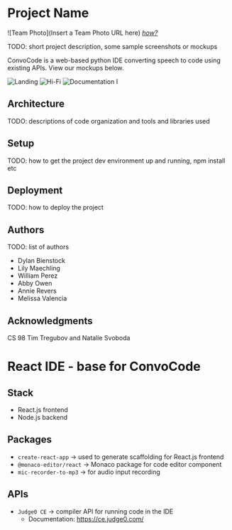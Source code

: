 # Project Name

![Team Photo](Insert a Team Photo URL here)
[*how?*](https://help.github.com/articles/about-readmes/#relative-links-and-image-paths-in-readme-files)

TODO: short project description, some sample screenshots or mockups

ConvoCode is a web-based python IDE converting speech to code using existing APIs. View our mockups below.

![Landing](https://user-images.githubusercontent.com/72226780/196052902-fee3bc72-3e79-4652-8e8c-9ce05b742dc2.png)
![Hi-Fi](https://user-images.githubusercontent.com/72226780/196052906-e90bb398-d81f-4706-a11a-7bc46a4c382e.png)
![Documentation I](https://user-images.githubusercontent.com/72226780/196052909-a50bf21a-eb86-4ca5-9ce4-1acee430a970.png)

## Architecture

TODO:  descriptions of code organization and tools and libraries used

## Setup

TODO: how to get the project dev environment up and running, npm install etc

## Deployment

TODO: how to deploy the project

## Authors

TODO: list of authors

- Dylan Bienstock
- Lily Maechling
- William Perez
- Abby Owen
- Annie Revers
- Melissa Valencia

## Acknowledgments
CS 98 
Tim Tregubov and Natalie Svoboda

# React IDE - base for ConvoCode

## Stack
* React.js frontend
* Node.js backend

## Packages
* `create-react-app` -> used to generate scaffolding for React.js frontend 
* `@monaco-editor/react` -> Monaco package for code editor component
* `mic-recorder-to-mp3` -> for audio input recording

## APIs
* `Judge0 CE` -> compiler API for running code in the IDE 
    * Documentation: https://ce.judge0.com/
